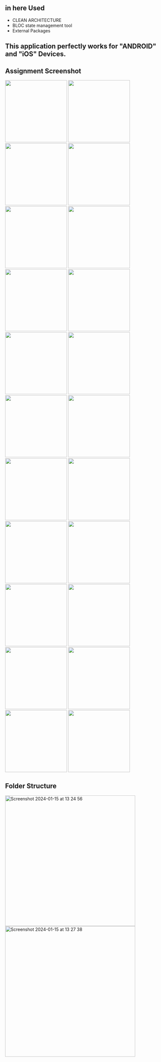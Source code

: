 ## in here Used 
  - CLEAN ARCHITECTURE
  - BLOC state management tool
  - External Packages
## This application perfectly works for "ANDROID" and "iOS" Devices.

## Assignment Screenshot
<img src="https://github.com/crazy-diya/Jobbox/assets/61883398/500d63a7-359b-485f-92c4-71d5de05a6d3" width="200" />
<img src="https://github.com/crazy-diya/Jobbox/assets/61883398/42591062-5c05-4ba9-a757-1c620ee25a51" width="200" />  
<img src="https://github.com/crazy-diya/Jobbox/assets/61883398/72c964db-6f40-4ed7-9303-6ba51fe6f084" width="200" />  
<img src="https://github.com/crazy-diya/Jobbox/assets/61883398/fd63a8c6-78f9-4ceb-a46d-bc0cd7f7154a" width="200" />
<img src="https://github.com/crazy-diya/Jobbox/assets/61883398/de587479-ad6a-4ec1-9894-e836297bcf74" width="200" />   
<img src="https://github.com/crazy-diya/Jobbox/assets/61883398/f7fd4f44-6f11-468e-ac06-09242d1fe507" width="200" />
<img src="https://github.com/crazy-diya/Jobbox/assets/61883398/773f7dd4-7797-45be-9ab6-08adedcbb2b7" width="200" />
<img src="https://github.com/crazy-diya/Jobbox/assets/61883398/027afcb7-1953-4b9d-a307-03b194d9a3f0" width="200" /> 
<img src="https://github.com/crazy-diya/Jobbox/assets/61883398/d7b36a65-f4ac-4bef-acb3-0ec04a25885f" width="200" />
<img src="https://github.com/crazy-diya/Jobbox/assets/61883398/9dfec8f8-2964-4a78-8ac7-73bf3faf6119" width="200" />
<img src="https://github.com/crazy-diya/Jobbox/assets/61883398/dec48b88-b6e8-47dd-b475-1b2363ddb183" width="200" />
<img src="https://github.com/crazy-diya/Jobbox/assets/61883398/75ac4d08-f8c4-47bc-9315-f71989b15ff7" width="200" />
<img src="https://github.com/crazy-diya/Jobbox/assets/61883398/169b115e-9249-488a-ac4d-f610752a6bc2" width="200" />
<img src="https://github.com/crazy-diya/Jobbox/assets/61883398/142ecda7-a41a-4ee1-b7cc-c255f81cfaf2" width="200" />
<img src="https://github.com/crazy-diya/Jobbox/assets/61883398/c65c97b1-50a0-485c-934c-33a94c383afe" width="200" />
<img src="https://github.com/crazy-diya/Jobbox/assets/61883398/1ae2fde7-5fc4-4cab-97ae-f3b478bcc424" width="200" />
<img src="https://github.com/crazy-diya/Jobbox/assets/61883398/0e865020-e9bf-46a8-9dd3-3ba27c496eb0" width="200" />
<img src="https://github.com/crazy-diya/Jobbox/assets/61883398/f1ba6f2c-e3f9-4fde-bddb-62937819e480" width="200" />
<img src="https://github.com/crazy-diya/Jobbox/assets/61883398/611a2ad4-be97-42ff-973c-0718d8c49098" width="200" />
<img src="https://github.com/crazy-diya/Jobbox/assets/61883398/df9ec1ef-2c0d-44c5-83f7-14328f75252a" width="200" />
<img src="https://github.com/crazy-diya/Jobbox/assets/61883398/3b746a65-d260-4cdd-a736-847d67344d48" width="200" />
<img src="https://github.com/crazy-diya/Jobbox/assets/61883398/c9095543-3594-4de7-ae42-5ad54fdaeed8" width="200" />

## Folder Structure
<img width="421" alt="Screenshot 2024-01-15 at 13 24 56" src="https://github.com/crazy-diya/Jobbox/assets/61883398/5176e297-c0ed-402c-85e9-f0259aa6432e">
<img width="421" alt="Screenshot 2024-01-15 at 13 27 38" src="https://github.com/crazy-diya/Jobbox/assets/61883398/14f06307-8665-402d-bfbc-53524a5a46a2">

